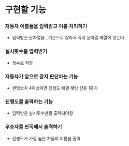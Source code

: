 # 구현할 기능


### 자동차 이름들을 입력받고 이를 처리하기
- 입력받은 문자열을 , 기준으로 잘라서 각각 문자열 배열에 넣는다

### 실시횟수를 입력받기
- 정수로 저장
### 자동차가 앞으로 갈지 판단하는 기능
- 랜덤숫자 4이상이면 진행도 배열 해당 칸을 1증가
### 진행도를 출력하는 기능
- 입력받은 실시횟수만큼 출력되야함
### 우승자를 판독해서 출력하기
- 진행도가 가장 높은 차들의 이름을 출력

